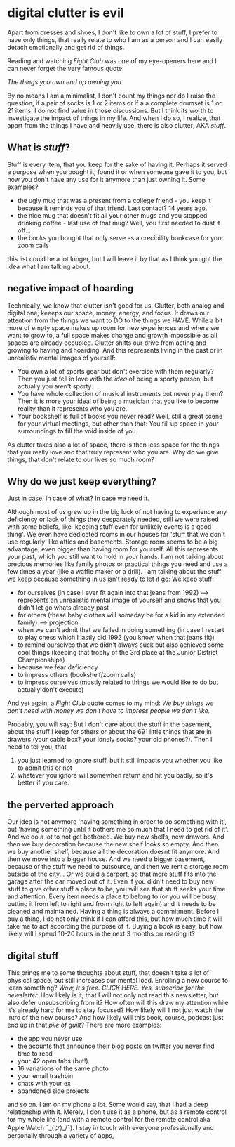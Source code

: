 # digital clutter is evil

Apart from dresses and shoes, I don't like to own a lot of stuff, I prefer to have only things, that really relate to who I am as a person and I can easily detach emotionally and get rid of things. 

Reading and watching *Fight Club*  was one of my eye-openers here and I can never forget the very famous quote: 

*The things you own end up owning you*. 

By no means I am a minimalist, I don't count my things nor do I raise the question, if a pair of socks is 1 or 2 items or if a a complete drumset is 1 or 21 items. I do not find value in those discussions. But I think its worth to investigate the impact of things in my life. And when I do so, I realize, that apart from the things I have and heavily use, there is also clutter; AKA *stuff*. 

## What is *stuff*? 

Stuff is every item, that you keep for the sake of having it. Perhaps it served a purpose when you bought it, found it or when someone gave it to you, but now you don't have any use for it anymore than just owning it. Some examples? 

- the ugly mug that was a present from a college friend - you keep it because it reminds you of that friend. Last contact? 14 years ago. 
- the nice mug that doesn't fit all your other mugs and you stopped drinking coffee - last use of that mug? Well, you first needed to dust it off...
- the books you bought that only serve as a crecibility bookcase for your zoom calls 

this list could be a lot longer, but I will leave it by that as I think you got the idea what I am talking about. 

## negative impact of hoarding

Technically, we know that clutter isn't good for us. Clutter, both analog and digital one, keeeps our space, money, energy, and focus. It draws our attention from the things we want to DO to the things we HAVE. While a bit more of empty space makes up room for new experiences and where we want to grow to, a full space makes change and growth impossible as all spaces are already occupied. Clutter shifts our drive from acting and growing to having and hoarding. And this represents living in the past or in unrealistiv mental images of yourself: 

- You own a lot of sports gear but don't exercise with them regularly? Then you just fell in love with the *idea* of being a sporty person, but actually you aren't sporty. 
- You have  whole collection of musical instruments but never play them? Then it is more your ideal of being a musician that you like to become reality than it represents who you are. 
- Your bookshelf is full of books you never read? Well, still a great scene for your virtual meetings, but other than that: You fill up space in your surroundings to fill the void inside of you. 

As clutter takes also a lot of space, there is then less space for the things that you really love and that truly represent who you are. Why do we give things, that don't relate to our lives so much room? 

## Why do we just keep everything? 

Just in case. In case of what? In case we need it. 

Although most of us grew up in the big luck of not having to experience any deficiency or lack of things they desparately needed, still we were raised with some beliefs, like 'keeping stuff even for unlikely events is a good thing'. We even have dedicated rooms in our houses for 'stuff that we don't use regularly' like attics and basements. Storage room seems to be a big advantage, even bigger than having room for yourself. All this represents your past, which you still want to hold in your hands. I am not talking about precious memories like family photos or practical things you need and use a few times a year (like a waffle maker or a drill). I am talking about the stuff we keep because something in us isn't ready to let it go: We keep stuff: 

- for ourselves (in case I ever fit again into that jeans from 1992) --> represents an unrealistic mental image of yourself and shows that you didn't let go whats already past
- for others (these baby clothes will someday be for a kid in my extended family) --> projection
- when we can't admit that we failed in doing something (in case I restart to play chess which I lastly did 1992 (you know, when that jeans fit))
- to remind ourselves that we didn't always suck but also achieved some cool things (keeping that trophy of the 3rd place at the Junior District Championships)
- because we fear deficiency
- to impress others  (bookshelf/zoom calls) 
- to impress ourselves (mostly related to things we would like to do but actually don't execute)

And yet again, a *Fight Club* quote comes to my mind: *We buy things we don't need with money we don't have to impress people we don't like.*

Probably, you will say: But I don't care about the stuff in the basement, about the stuff I keep for others or about the 691 little things that are in drawers (your cable box? your lonely socks? your old phones?). Then I need to tell you, that 

1. you just learned to ignore stuff, but it still impacts you whether you like to admit this or not
2. whatever you ignore will somewhen return and hit you badly, so it's better if you care. 

## the perverted approach

Our idea is not anymore 'having something in order to do something with it', but 'having something until it bothers me so much that I need to get rid of it'. And we do a lot to not get bothered. We buy new shelfs, new drawers. And then we buy decoration because the new shelf looks so empty. And then we buy another shelf, because all the decoration doesnt fit anymore. And then we move into a bigger house. And we need a bigger basement, because of the stuff we need to outsource, and then we rent a storage room outside of the city... Or we build a carport, so that more stuff fits into the garage after the car moved out of it. Even if you didn't need to buy new stuff to give other stuff a place to be, you will see that stuff seeks your time and attention. Every item needs a place to belong to (or you will be busy putting it from left to right and from right to left again) and it needs to be cleaned and maintained. Having a thing is always a commitment. Before I buy a thing, I do not only think if I can afford this, but how much time it will take me to act according the purpose of it. Buying a book is easy, but how likely will I spend 10-20 hours in the next 3 months on reading it? 

## digital stuff

This brings me to some thoughts about stuff, that doesn't take a lot of physical space, but still increases our mental load. Enrolling a new course to learn something? *Wow, it's free. CLICK HERE. Yes, subscribe for the newsletter.* How likely is it, that I will not only not read this newsletter, but also defer unsubscribing from it? How often will this draw my attention while it's already hard for me to stay focused? How likely will I not just watch the intro of the new course? And how likely will this book, course, podcast just end up in that *pile of guilt*? There are more examples:


- the app you never use
- the acounts that announce their blog posts on twitter you never find time to read
- your 42 open tabs (but!)
- 16 variations of the same photo
- your email trashbin
- chats with your ex
- abandoned side projects

and so on. I am on my phone a lot. Some would say, that I had a deep relationship with it. Merely, I don't use it as a phone, but as a remote control for my whole life (and with a remote control for the remote control aka Apple Watch ¯\_(ツ)_/¯). I stay in touch with everyone professionally and personally through a variety of apps, 
